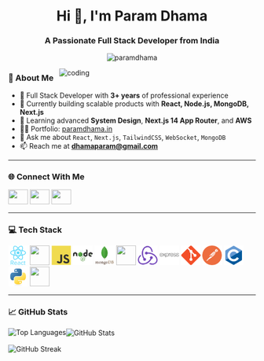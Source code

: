 <h1 align="center">Hi 👋, I'm Param Dhama</h1>
<h3 align="center">A Passionate Full Stack Developer from India</h3>

<p align="center">
  <img src="https://komarev.com/ghpvc/?username=paramdhama&label=Profile%20views&color=0e75b6&style=flat" alt="paramdhama" />
</p>

<img align="right" alt="coding" width="400" src="https://i.pinimg.com/originals/e4/26/70/e426702edf874b181aced1e2fa5c6cde.gif" />

### 🚀 About Me

- 💼 Full Stack Developer with **3+ years** of professional experience  
- 🔭 Currently building scalable products with **React, Node.js, MongoDB, Next.js**
- 🌱 Learning advanced **System Design**, **Next.js 14 App Router**, and **AWS**
- 👨‍💻 Portfolio: [paramdhama.in](https://paramdhama.in)
- 💬 Ask me about `React`, `Next.js`, `TailwindCSS`, `WebSocket`, `MongoDB`
- 📫 Reach me at **dhamaparam@gmail.com**

---

### 🌐 Connect With Me

<p align="left">
  <a href="https://twitter.com/dhama_param" target="_blank"><img src="https://raw.githubusercontent.com/rahuldkjain/github-profile-readme-generator/master/src/images/icons/Social/twitter.svg" height="30" width="40" /></a>
  <a href="https://linkedin.com/in/paramdhama" target="_blank"><img src="https://raw.githubusercontent.com/rahuldkjain/github-profile-readme-generator/master/src/images/icons/Social/linked-in-alt.svg" height="30" width="40" /></a>
  <a href="https://instagram.com/param_dhama" target="_blank"><img src="https://raw.githubusercontent.com/rahuldkjain/github-profile-readme-generator/master/src/images/icons/Social/instagram.svg" height="30" width="40" /></a>
</p>

---

### 💻 Tech Stack

<p>
  <img src="https://raw.githubusercontent.com/devicons/devicon/master/icons/react/react-original-wordmark.svg" width="40" height="40"/>
  <img src="https://cdn.worldvectorlogo.com/logos/nextjs-2.svg" width="40" height="40"/>
  <img src="https://raw.githubusercontent.com/devicons/devicon/master/icons/javascript/javascript-original.svg" width="40" height="40"/>
  <img src="https://raw.githubusercontent.com/devicons/devicon/master/icons/nodejs/nodejs-original-wordmark.svg" width="40" height="40"/>
  <img src="https://raw.githubusercontent.com/devicons/devicon/master/icons/mongodb/mongodb-original-wordmark.svg" width="40" height="40"/>
  <img src="https://www.vectorlogo.zone/logos/tailwindcss/tailwindcss-icon.svg" width="40" height="40"/>
  <img src="https://raw.githubusercontent.com/devicons/devicon/master/icons/redux/redux-original.svg" width="40" height="40"/>
  <img src="https://raw.githubusercontent.com/devicons/devicon/master/icons/express/express-original-wordmark.svg" width="40" height="40"/>
  <img src="https://raw.githubusercontent.com/devicons/devicon/master/icons/git/git-original.svg" width="40" height="40"/>
  <img src="https://raw.githubusercontent.com/devicons/devicon/master/icons/postman/postman-icon.svg" width="40" height="40"/>
  <img src="https://raw.githubusercontent.com/devicons/devicon/master/icons/c/c-original.svg" width="40" height="40"/>
  <img src="https://raw.githubusercontent.com/devicons/devicon/master/icons/python/python-original.svg" width="40" height="40"/>
  <img src="https://raw.githubusercontent.com/devicons/devicon/master/icons/scikit-learn/scikit-learn-original.svg" width="40" height="40"/>
</p>

---

### 📈 GitHub Stats

<p>
  <img align="left" src="https://github-readme-stats.vercel.app/api/top-langs?username=paramdhama&show_icons=true&locale=en&layout=compact" alt="Top Languages" />
</p>

<p>
  <img align="center" src="https://github-readme-stats.vercel.app/api?username=paramdhama&show_icons=true&locale=en" alt="GitHub Stats" />
</p>

<p>
  <img align="center" src="https://github-readme-streak-stats.herokuapp.com/?user=paramdhama" alt="GitHub Streak" />
</p>
